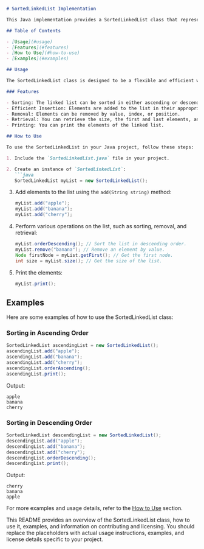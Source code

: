 ```markdown
# SortedLinkedList Implementation

This Java implementation provides a SortedLinkedList class that represents a linked list of strings, sorted in either ascending or descending alphabetical order. It uses a doubly-linked list data structure to efficiently manage elements and supports various operations for adding, removing, and printing elements.

## Table of Contents

- [Usage](#usage)
- [Features](#features)
- [How to Use](#how-to-use)
- [Examples](#examples)

## Usage

The SortedLinkedList class is designed to be a flexible and efficient way to manage a sorted linked list of strings. It supports the following features:

### Features

- Sorting: The linked list can be sorted in either ascending or descending alphabetical order.
- Efficient Insertion: Elements are added to the list in their appropriate sorted position, avoiding duplicates.
- Removal: Elements can be removed by value, index, or position.
- Retrieval: You can retrieve the size, the first and last elements, and elements by index.
- Printing: You can print the elements of the linked list.

## How to Use

To use the SortedLinkedList in your Java project, follow these steps:

1. Include the `SortedLinkedList.java` file in your project.

2. Create an instance of `SortedLinkedList`:
   ```java
   SortedLinkedList myList = new SortedLinkedList();
   ```

3. Add elements to the list using the `add(String string)` method:
   ```java
   myList.add("apple");
   myList.add("banana");
   myList.add("cherry");
   ```

4. Perform various operations on the list, such as sorting, removal, and retrieval:
   ```java
   myList.orderDescending(); // Sort the list in descending order.
   myList.remove("banana"); // Remove an element by value.
   Node firstNode = myList.getFirst(); // Get the first node.
   int size = myList.size(); // Get the size of the list.
   ```

5. Print the elements:
   ```java
   myList.print();
   ```

## Examples

Here are some examples of how to use the SortedLinkedList class:

### Sorting in Ascending Order

```java
SortedLinkedList ascendingList = new SortedLinkedList();
ascendingList.add("apple");
ascendingList.add("banana");
ascendingList.add("cherry");
ascendingList.orderAscending();
ascendingList.print();
```

Output:
```
apple
banana
cherry
```

### Sorting in Descending Order

```java
SortedLinkedList descendingList = new SortedLinkedList();
descendingList.add("apple");
descendingList.add("banana");
descendingList.add("cherry");
descendingList.orderDescending();
descendingList.print();
```

Output:
```
cherry
banana
apple
```

For more examples and usage details, refer to the [How to Use](#how-to-use) section.

This README provides an overview of the SortedLinkedList class, how to use it, examples, and information on contributing and licensing. You should replace the placeholders with actual usage instructions, examples, and license details specific to your project.

